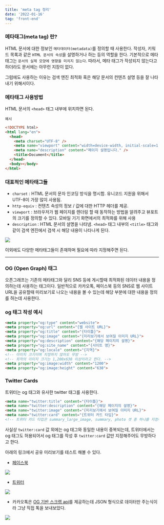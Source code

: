 ```yaml
---
title: 'meta tag 정리'
date: '2022-01-16'
tag: 'front-end'
---
```


### 메타태그(meta tag) 란?

HTML 문서에 대한 정보인 `메타데이터(metadata)`를 정의할 때 사용한다. 작성자, 키워드 목록과 같은 `HTML 문서의 속성`을 설명하거나 하는 등의 역할을 한다. 기본적으로 메타 태그는 `문서의 실제 모양에 영향을 미치지 않는다`. 따라서, 메타 태그가 작성되지 않는다고 하더라도 문서에는 아무런 지장이 없다.

그럼에도 사용하는 이유는 검색 엔진 최적화 혹은 해당 문서의 컨텐츠 설명 등을 잘 나타내기 위해서이다.

### 메타태그 사용방법

HTML 문서의 `<head>` 태그 내부에 위치하면 된다.

`예시`

```html
<!DOCTYPE html>
<html lang="en">
  <head>
    <meta charset="UTF-8" />
    <meta name="viewport" content="width=device-width, initial-scale=1.0" />
    <meta name="description" content="페이지 설명입니다." />
    <title>Document</title>
  </head>
  <body></body>
</html>
```

### 대표적인 메타태그들

- `charset` : HTML 문서의 문자 인코딩 방식을 명시함. 유니코드 지원을 위해서 UTF-8이 가장 많이 사용됨.
- `http-equiv` : 컨텐츠 속성의 정보 / 값에 대한 HTTP 헤더를 제공.
- `viewport` : 브라우저가 웹 페이지를 렌더링 할 때 동작하는 방법을 알려주고 뷰포트의 크기를 정의할 수 있다. 모바일 기기 화면에서의 최적화를 위해 사용
- `description` : HTML 문서의 설명을 나타냄. `<head>` 태그 내부의 `<title>` 태그와 같이 검색 엔진에서 검색 시 해당 내용이 나타나게 된다.

![](/images/posts/front-end/meta-tags_1.png)

이외에도 다양한 메타태그들이 존재하며 필요에 따라 지정해주면 된다.

---

### OG (Open Graph) 태그

오픈그래프는 기존의 메타태그와 달리 SNS 등에 게시할때 최적화된 데이터 내용을 정의하는데 사용하는 태그이다. 일반적으로 카카오톡, 페이스북 등의 SNS로 웹 사이트 URL을 공유할때 미리보기로 나오는 내용을 볼 수 있는데 해당 부분에 대한 내용을 정의를 하는데 사용한다.

### og 태그 작성 예시

```html
<meta property="og:type" content="website">
<meta property="og:url" content="{웹 사이트 URL}">
<meta property="og:title" content="{타이틀}">
<meta property="og:image" content="{미리보기에서 보여질 이미지 URL}">
<meta property="og:description" content="{해당 페이지의 설명}">
<meta property="og:site_name" content="{사이트 명}">
<meta property="og:locale" content="{지역}">
<!-- 이미지 크기이며 지정하지 않아도 무방 -->
<!-- 최적의 이미지 크기는 1,200x630 이상이라고 한다. -->
<meta property="og:image:width" content="1200">
<meta property="og:image:height" content="630">
```

### Twitter Cards

트위터는 og 태그와 유사한 twitter 태그를 사용한다.

```html
<meta name="twitter:title" content="{타이틀}">
<meta name="twitter:description" content="{해당 페이지의 설명}">
<meta name="twitter:image" content="{미리보기에서 보여질 이미지 URL}">
<meta name="twitter:card" content="{트위터 카드 타입}">
<!-- 트위터 카드 타입은 summary_large_image, summary, photo 셋 중 하나를 지정해야 한다. -->
```

사실상 `twitter:card` 값 외에는 og 태그와 동일한 내용이 중복되는데,
트위터에서는 og 태그도 허용되어서 og 태그를 작성 후 `twitter:card` 값만 지정해주어도 무방하다고 한다.

아래의 링크에서 공유 미리보기를 테스트 해볼 수 있다.

- [페이스북](https://developers.facebook.com/tools/debug/)

![](/images/posts/front-end/meta-tags_2.png)

- [트위터](https://cards-dev.twitter.com/validator)

![](/images/posts/front-end/meta-tags_3.png)

- 카카오톡은 [OG 기반 스크랩 api](https://developers.kakao.com/docs/latest/ko/kakaostory/rest-api#scrape-page)를 제공하는데 JSON 형식으로 데이터만 주는식이라 그냥 직접 톡을 보내보았다.

![](/images/posts/front-end/meta-tags_4.png)